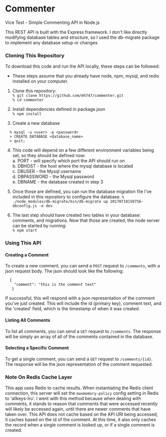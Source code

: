 # Commenter
Vice Test - Simple Commenting API in Node.js

This REST API is built with the Express framework. I don't like directly modifying database tables and structure, so I used the db-migrate package to implement any database setup or changes.

### Cloning This Repository
To download this code and run the API locally, these steps can be followed:
* These steps assume that you already have node, npm, mysql, and redis installed on your computer.

1. Clone this repository:  
  ` % git clone https://github.com/mh747/commenter.git `  
  ` % cd commenter `

2. Install dependencies defined in package.json  
  ` % npm install `

3. Create a new database
  ```
    % mysql -u <user> -p <password>
    > CREATE DATABASE <database_name>
    > quit;
  ```  
4. This code will depend on a few different environment variables being set, so they should be defined now:  
  a. PORT - will specify which port the API should run on  
  b. DBHOST - the host where the mysql database is located  
  c. DBUSER - the Mysql username  
  d. DBPASSWORD - the Mysql password  
  e. DBNAME - the database created in step 3  
  
5. Once those are defined, you can run the database migration file I've included in this repository to configure the database.
  ` % ./node_modules/db-migrate/bin/db-migrate up 20170718150756-dbconfig.js -e dev `
  
6. The last step should have created two tables in your database: comments, and migrations. Now that those are created, the node server can be started by running:  
  ` % npm start `
  
### Using This API

#### Creating a Comment
To create a new comment, you can send a ` POST ` request to ` /comments `, with a json request body. The json should look like the following:  
```
  {
    "comment": "this is the comment text"
   }
```

If successful, this will respond with a json representation of the comment you've just created. This will include the id (primary key), comment text, and the 'created' field, which is the timestamp of when it was created.

#### Listing All Comments
To list all comments, you can send a ` GET ` request to ` /comments `. The response will be simply an array of all of the comments contained in the database.

#### Selecting a Specific Comment
To get a single comment, you can send a ` GET ` request to ` /comments/{id} `. The response will be the json representation of the comment requested.

### Note On Redis Cache Layer
This app uses Redis to cache results. When instantiating the Redis client connection, this server will set the ` maxmemory-policy ` config setting in Redis to 'allkeys-lru'. I went with this method because when dealing with comments, it stands to reason that comments that were accessed recently will likely be accessed again, until there are newer comments that have taken over. This API does not cache based on the API URI being accessed, it caches based on the id of the comment. At this time, it also only caches the record when a single comment is looked up, or if a single comment is created. 
